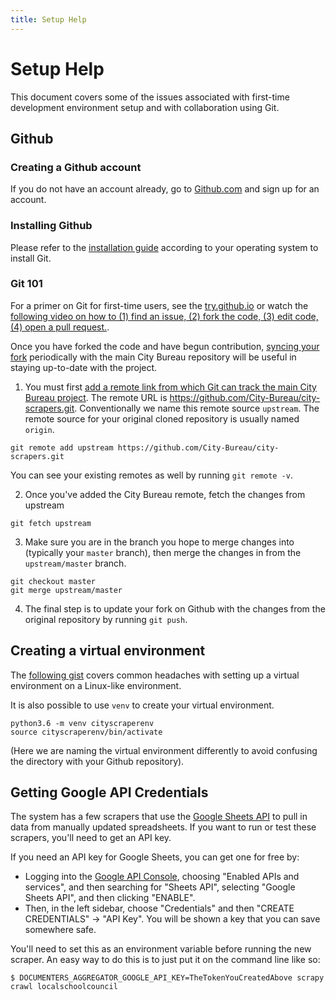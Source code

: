 ```yaml
---
title: Setup Help
---
```


<h1 class="hidden">Setup Help</h1>

This document covers some of the issues associated with first-time development environment setup and with collaboration using Git.

## Github

### Creating a Github account
If you do not have an account already, go to [Github.com](https://github.com/) and sign up for an account.

### Installing Github
Please refer to the [installation guide](https://git-scm.com/book/en/v2/Getting-Started-Installing-Git) according to your operating system to install Git.

### Git 101
For a primer on Git for first-time users, see the [try.github.io](https://try.github.io/levels/1/challenges/1) or watch the [following video on how to (1) find an issue, (2) fork the code, (3) edit code, (4) open a pull request.](https://www.youtube.com/watch?list=PLyCZ96_3y5LXfPVZkHjhHRuIWhcjvCyQA&v=m_MjzgvVZ28).

Once you have forked the code and have begun contribution, [syncing your fork](https://help.github.com/articles/syncing-a-fork/) periodically with the main City Bureau repository will be useful in staying up-to-date with the project.

1. You must first [add a remote link from which Git can track the main City Bureau project](https://help.github.com/articles/configuring-a-remote-for-a-fork/). The remote URL is <https://github.com/City-Bureau/city-scrapers.git>. Conventionally we name this remote source `upstream`. The remote source for your original cloned repository is usually named `origin`.

```
git remote add upstream https://github.com/City-Bureau/city-scrapers.git
```
You can see your existing remotes as well by running `git remote -v`.

2. Once you've added the City Bureau remote, fetch the changes from upstream
```
git fetch upstream
```
3. Make sure you are in the branch you hope to merge changes into (typically your `master` branch), then merge the changes in from the `upstream/master` branch. 
```
git checkout master
git merge upstream/master
```
4. The final step is to update your fork on Github with the changes from the original repository by running `git push`.


## Creating a virtual environment

The [following gist](https://gist.github.com/bonfirefan/c5556ca54e8bbe9d83764730c36a4b3e) covers common headaches with setting up a virtual environment on a Linux-like environment.

It is also possible to use `venv` to create your virtual environment. 
```
python3.6 -m venv cityscraperenv
source cityscraperenv/bin/activate
```
(Here we are naming the virtual environment differently to avoid confusing the directory with your Github repository).

## Getting Google API Credentials

The system has a few scrapers that use the [Google Sheets API]() to pull in
data from manually updated spreadsheets. If you want to run or test these
scrapers, you'll need to get an API key.

If you need an API key for Google Sheets, you can get one for free by:
* Logging into the [Google API Console](https://console.cloud.google.com/apis), choosing "Enabled APIs and services", and then searching for "Sheets API", selecting "Google Sheets API", and then clicking "ENABLE".
* Then, in the left sidebar, choose "Credentials" and then "CREATE CREDENTIALS" -> "API Key". You will be shown a key that you can save somewhere safe.

You'll need to set this as an environment variable before running the new scraper. An easy way to do this is to just put it on the command line like so:

```shell
$ DOCUMENTERS_AGGREGATOR_GOOGLE_API_KEY=TheTokenYouCreatedAbove scrapy crawl localschoolcouncil
```
